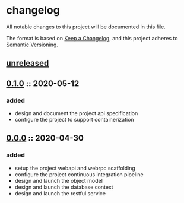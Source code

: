 # changelog

All notable changes to this project will be documented in this file.

The format is based on [Keep a Changelog][changelog],
and this project adheres to [Semantic Versioning][semver].

## [unreleased]

## [0.1.0] :: 2020-05-12

### added

- design and document the project api specification
- configure the project to support containerization

## [0.0.0] :: 2020-04-30

### added

- setup the project webapi and webrpc scaffolding
- configure the project continuous integration pipeline
- design and launch the object model
- design and launch the database context
- design and launch the restful service

[0.1.0]: https://github.com/rvtr/rvtr-api-account/tree/0.1.0 '0.1.0'
[0.0.0]: https://github.com/rvtr/rvtr-api-account/tree/0.0.0 '0.0.0'
[changelog]: https://keepachangelog.com/en/1.0.0/ 'keep a changelog'
[semver]: https://semver.org/spec/v2.0.0.html 'semantic versioning'
[unreleased]: https://github.com/rvtr/rvtr-api-account/tree/master 'unreleased'
